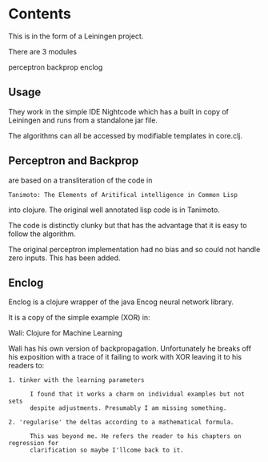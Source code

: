 # Contents

This is in the form of a Leiningen project.

There are 3 modules

perceptron
backprop
enclog

## Usage

They work in the simple IDE Nightcode which has a built in copy of Leiningen 
   and runs from a standalone jar file.

The algorithms can all be accessed by modifiable templates in core.clj.

## Perceptron and Backprop

are based on a transliteration of the code in 

	Tanimoto: The Elements of Aritifical intelligence in Common Lisp

into clojure. The original well annotated lisp code is in Tanimoto. 

The code is distinctly clunky but that has the advantage that it is easy to follow the algorithm. 

The original perceptron implementation had no bias and so could not handle zero inputs.
This has been added.

## Enclog

Enclog is a clojure wrapper of the java Encog neural network library.

It is a copy of the simple example (XOR) in:

  Wali: Clojure for Machine Learning

Wali has his own version of backpropagation.
Unfortunately he breaks off his exposition with a trace of it failing to work with XOR
  leaving it to his readers to: 

    1. tinker with the learning parameters

          I found that it works a charm on individual examples but not sets 
          despite adjustments. Presumably I am missing something.

    2. 'regularise' the deltas according to a mathematical formula.

          This was beyond me. He refers the reader to his chapters on regression for
          clarification so maybe I'llcome back to it.

 

